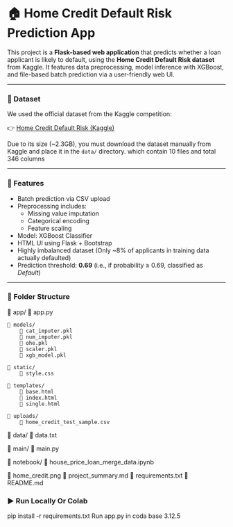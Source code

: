 # 🏠 Home Credit Default Risk Prediction App

This project is a **Flask-based web application** that predicts whether a loan applicant is likely to default, using the **Home Credit Default Risk dataset** from Kaggle. It features data preprocessing, model inference with XGBoost, and file-based batch prediction via a user-friendly web UI.

---

### 🔗 Dataset

We used the official dataset from the Kaggle competition:

👉 [Home Credit Default Risk (Kaggle)](https://www.kaggle.com/competitions/home-credit-default-risk/data)

Due to its size (~2.3GB), you must download the dataset manually from Kaggle and place it in the `data/` directory.
which contain 10 files and total 346 columns

---

### 🚀 Features

- Batch prediction via CSV upload
- Preprocessing includes:
  - Missing value imputation
  - Categorical encoding
  - Feature scaling
- Model: XGBoost Classifier
- HTML UI using Flask + Bootstrap
- Highly imbalanced dataset
  (Only ~8% of applicants in training data actually defaulted)
- Prediction threshold: **0.69** (i.e., if probability ≥ 0.69, classified as *Default*)

---

### 📂 Folder Structure

📁 app/
    📄 app.py
    
    📁 models/
        📄 cat_imputer.pkl
        📄 num_imputer.pkl
        📄 ohe.pkl        
        📄 scaler.pkl     
        📄 xgb_model.pkl  
        
    📁 static/
        📄 style.css      
        
    📁 templates/
        📄 base.html      
        📄 index.html     
        📄 single.html    
        
    📁 uploads/
        📄 home_credit_test_sample.csv
        
📁 data/
    📄 data.txt
    
📁 main/
    📄 main.py
    
📁 notebook/
    📄 house_price_loan_merge_data.ipynb
    
📄 home_credit.png
📄 project_summary.md
📄 requirements.txt
📄 README.md


### ▶️ Run Locally Or Colab 

pip install -r requirements.txt
Run app.py in coda base 3.12.5

